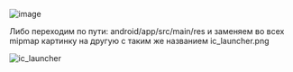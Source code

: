 ![image](https://github.com/DubstepTC/exam/assets/118935884/dab92162-ad70-4355-ad47-1b65e0596434)

Либо переходим по пути: android/app/src/main/res и заменяем во всех mipmap картинку на другую с таким же названием ic_launcher.png

![ic_launcher](https://github.com/DubstepTC/exam/assets/134669779/e2720254-a45e-45b0-8185-acc1d9af8baf)

